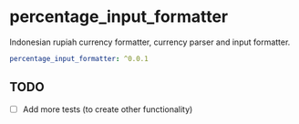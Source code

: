 # percentage_input_formatter

Indonesian rupiah currency formatter, currency parser and input formatter.

```yaml
percentage_input_formatter: ^0.0.1
```  

## TODO

- [ ] Add more tests (to create other functionality)
